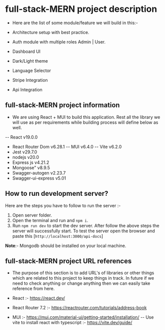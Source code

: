 
# full-stack-MERN project description
- Here are the list of some module/feature we will build in this:- 

- Architecture setup with best practice.
- Auth module with multiple roles Admin | User.
- Dashboard UI
- Dark/Light theme
- Language Selector
- Stripe Integration
- Api Integration


## full-stack-MERN project information
- We are using React + MUI to build this application. Rest all the library we will use as per requirements while building process will define below as well. 

-- React v19.0.0 
- React Router Dom v6.28.1
-- MUI v6.4.0
-- Vite v6.2.0
- Jest v29.7.0
- nodejs v20.0
- Express js v4.21.2
- Mongoose" v8.9.5
- Swagger-autogen v2.23.7
- Swagger-ui-express v5.01

## How to run development server?
Here are the steps you have to follow to run the server :-
1. Open server folder.
2. Open the terminal and run and `npm i`.
3. Run `npm run dev` to start the dev server.
After follow the above steps the server will successfully start. To test the server open the browser and paste this [`http://localhost:3000/api-docs`]

**Note**:- Mongodb should be installed on your local machine. 


## full-stack-MERN project URL references 
- The purpose of this section is to add URL's of libraries or other things which are related to this project to keep things in track. In future if we need to check anything or change anything then we can easily take reference from here.

- React :- https://react.dev/
- React Router 7.2 :- https://reactrouter.com/tutorials/address-book
- MUI :- https://mui.com/material-ui/getting-started/installation/ 
-- Use vite to install react with typescript :- https://vite.dev/guide/
